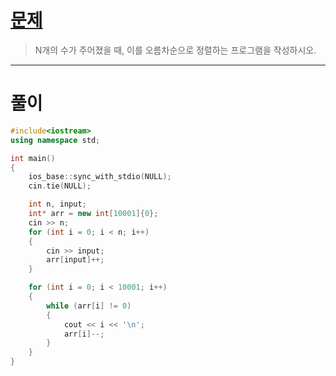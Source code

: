 # [문제](https://www.acmicpc.net/problem/10989 "#10989번")
  
> N개의 수가 주어졌을 때, 이를 오름차순으로 정렬하는 프로그램을 작성하시오.

<hr/>

# 풀이

```cpp
#include<iostream>
using namespace std;

int main()
{
    ios_base::sync_with_stdio(NULL);
    cin.tie(NULL);

    int n, input;
    int* arr = new int[10001]{0};
    cin >> n;
    for (int i = 0; i < n; i++)
    {
        cin >> input;
        arr[input]++;
    }

    for (int i = 0; i < 10001; i++)
    {
        while (arr[i] != 0)
        {
            cout << i << '\n';
            arr[i]--;
        }
    }
}
```

